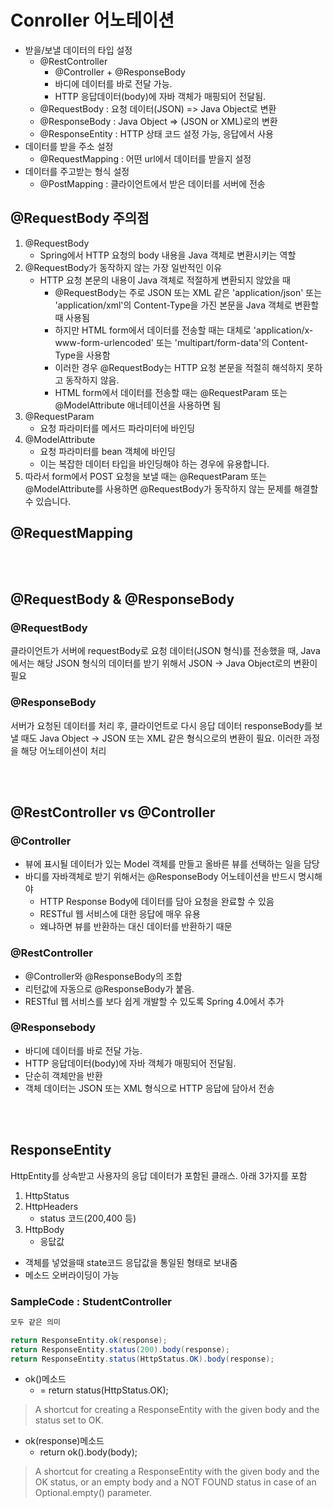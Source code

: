 # Conroller 어노테이션
- 받을/보낼 데이터의 타입 설정
    - @RestController 
        - @Controller + @ResponseBody
        - 바디에 데이터를 바로 전달 가능. 
        - HTTP 응답데이터(body)에 자바 객체가 매핑되어 전달됨.
    - @RequestBody : 요청 데이터(JSON) => Java Object로 변환 
    - @ResponseBody : Java Object => (JSON or XML)로의 변환
    - @ResponseEntity : HTTP 상태 코드 설정 가능, 응답에서 사용
- 데이터를 받을 주소 설정
    - @RequestMapping : 어떤 url에서 데이터를 받을지 설정
- 데이터를 주고받는 형식 설정
    - @PostMapping : 클라이언트에서 받은 데이터를 서버에 전송

## @RequestBody 주의점

1. @RequestBody
    - Spring에서 HTTP 요청의 body 내용을 Java 객체로 변환시키는 역할
2. @RequestBody가 동작하지 않는 가장 일반적인 이유
    - HTTP 요청 본문의 내용이 Java 객체로 적절하게 변환되지 않았을 때
        - @RequestBody는 주로 JSON 또는 XML 같은 'application/json' 또는 'application/xml'의 Content-Type을 가진 본문을 Java 객체로 변환할 때 사용됨
        - 하지만 HTML form에서 데이터를 전송할 때는 대체로 'application/x-www-form-urlencoded' 또는 'multipart/form-data'의 Content-Type을 사용함
        - 이러한 경우 @RequestBody는 HTTP 요청 본문을 적절히 해석하지 못하고 동작하지 않음.
        - HTML form에서 데이터를 전송할 때는 @RequestParam 또는 @ModelAttribute 애너테이션을 사용하면 됨
3. @RequestParam
    - 요청 파라미터를 메서드 파라미터에 바인딩
4. @ModelAttribute
    - 요청 파라미터를 bean 객체에 바인딩
    - 이는 복잡한 데이터 타입을 바인딩해야 하는 경우에 유용합니다.
5. 따라서 form에서 POST 요청을 보낼 때는 @RequestParam 또는 @ModelAttribute를 사용하면 @RequestBody가 동작하지 않는 문제를 해결할 수 있습니다.

## @RequestMapping

<br>
<br>

## @RequestBody & @ResponseBody
### @RequestBody
클라이언트가 서버에 requestBody로 요청 데이터(JSON 형식)를 전송했을 때, 
Java에서는 해당 JSON 형식의 데이터를 받기 위해서 JSON -> Java Object로의 변환이 필요
### @ResponseBody
서버가 요청된 데이터를 처리 후, 클라이언트로 다시 응답 데이터 responseBody를 보낼 때도
Java Object -> JSON 또는 XML 같은 형식으로의 변환이 필요. 
이러한 과정을 해당 어노테이션이 처리

<br>
<br>

## @RestController vs @Controller
### @Controller
- 뷰에 표시될 데이터가 있는 Model 객체를 만들고 올바른 뷰를 선택하는 일을 담당
- 바디를 자바객체로 받기 위해서는 @ResponseBody 어노테이션을 반드시 명시해야
    - HTTP Response Body에 데이터를 담아 요청을 완료할 수 있음
    - RESTful 웹 서비스에 대한 응답에 매우 유용
    - 왜냐하면 뷰를 반환하는 대신 데이터를 반환하기 때문

### @RestController
- @Controller와 @ResponseBody의 조합
- 리턴값에 자동으로 @ResponseBody가 붙음.
- RESTful 웹 서비스를 보다 쉽게 개발할 수 있도록 Spring 4.0에서 추가
    
### @Responsebody 
- 바디에 데이터를 바로 전달 가능. 
- HTTP 응답데이터(body)에 자바 객체가 매핑되어 전달됨.
- 단순히 객체만을 반환 
- 객체 데이터는 JSON 또는 XML 형식으로 HTTP 응답에 담아서 전송

<br>
<br>

## ResponseEntity
HttpEntity를 상속받고 사용자의 응답 데이터가 포함된 클래스.
아래 3가지를 포함
1. HttpStatus
2. HttpHeaders
    - status 코드(200,400 등)
3. HttpBody
    - 응닶값

- 객체를 넣었을때 state코드 응답값을 통일된 형태로 보내줌
- 메소드 오버라이딩이 가능
### SampleCode : StudentController
```java
모두 같은 의미

return ResponseEntity.ok(response);
return ResponseEntity.status(200).body(response);
return ResponseEntity.status(HttpStatus.OK).body(response);
```
- ok()메소드 
    - = return status(HttpStatus.OK);

> A shortcut for creating a ResponseEntity with the given body and the status set to OK.

- ok(response)메소드 
    - return ok().body(body);

> A shortcut for creating a ResponseEntity with the given body and the OK status, or an empty body and a NOT FOUND status in case of an Optional.empty() parameter.

<br>
<br>



